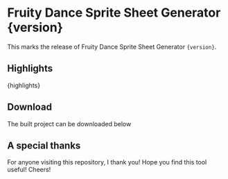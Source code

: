 # Fruity Dance Sprite Sheet Generator {version}

This marks the release of Fruity Dance Sprite Sheet Generator `{version}`.

## Highlights

{highlights}

## Download

The built project can be downloaded below

## A special thanks

For anyone visiting this repository, I thank you! Hope you find this tool useful! Cheers!
